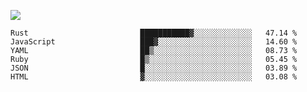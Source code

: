 ![](https://github-profile-summary-cards.vercel.app/api/cards/profile-details?username=igtm&theme=dracula)
<!--START_SECTION:waka-->

```text
Rust                         ███████████▓░░░░░░░░░░░░░   47.14 %
JavaScript                   ███▓░░░░░░░░░░░░░░░░░░░░░   14.60 %
YAML                         ██▒░░░░░░░░░░░░░░░░░░░░░░   08.73 %
Ruby                         █▒░░░░░░░░░░░░░░░░░░░░░░░   05.45 %
JSON                         █░░░░░░░░░░░░░░░░░░░░░░░░   03.89 %
HTML                         ▓░░░░░░░░░░░░░░░░░░░░░░░░   03.08 %
```

<!--END_SECTION:waka-->
